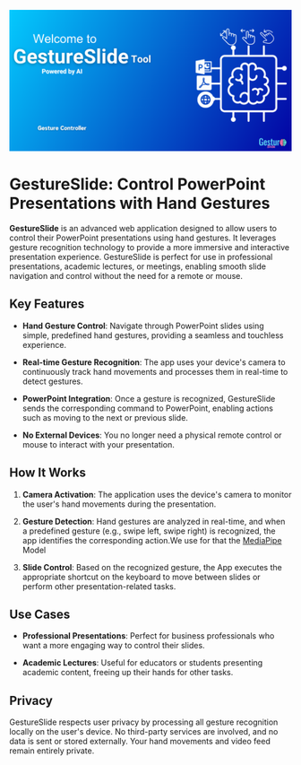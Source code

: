 ![Welcome](./Welcome_Image.png)
# GestureSlide: Control PowerPoint Presentations with Hand Gestures

**GestureSlide** is an advanced web application designed to allow users to control their PowerPoint presentations using hand gestures. It leverages gesture recognition technology to provide a more immersive and interactive presentation experience. GestureSlide is perfect for use in professional presentations, academic lectures, or meetings, enabling smooth slide navigation and control without the need for a remote or mouse.

## Key Features

- **Hand Gesture Control**: Navigate through PowerPoint slides using simple, predefined hand gestures, providing a seamless and touchless experience.
  
- **Real-time Gesture Recognition**: The app uses your device's camera to continuously track hand movements and processes them in real-time to detect gestures.

- **PowerPoint Integration**: Once a gesture is recognized, GestureSlide sends the corresponding command to PowerPoint, enabling actions such as moving to the next or previous slide.

- **No External Devices**: You no longer need a physical remote control or mouse to interact with your presentation.

## How It Works

1. **Camera Activation**: The application uses the device's camera to monitor the user's hand movements during the presentation.
   
2. **Gesture Detection**: Hand gestures are analyzed in real-time, and when a predefined gesture (e.g., swipe left, swipe right) is recognized, the app identifies the corresponding action.We use for that the [MediaPipe](https://ai.google.dev/edge/mediapipe/solutions/vision/hand_landmarker) Model

3. **Slide Control**: Based on the recognized gesture, the App executes the appropriate shortcut on the keyboard  to move between slides or perform other presentation-related tasks.

## Use Cases

- **Professional Presentations**: Perfect for business professionals who want a more engaging way to control their slides.
  
- **Academic Lectures**: Useful for educators or students presenting academic content, freeing up their hands for other tasks.

## Privacy

GestureSlide respects user privacy by processing all gesture recognition locally on the user's device. No third-party services are involved, and no data is sent or stored externally. Your hand movements and video feed remain entirely private.
